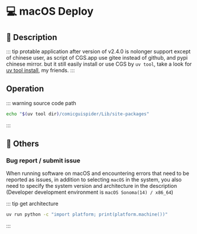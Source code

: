 # 💻 macOS Deploy

## 📑 Description

::: tip protable application after version of v2.4.0 is nolonger support except of chinese user, as script of CGS.app use gitee instead of github, and pypi chinese mirror.
but it still easily install or use CGS by  `uv tool`, take a look for [uv tool install](/locate/en/deploy/quick-start), my friends.
:::

## Operation

::: warning source code path

```bash
echo "$(uv tool dir)/comicguispider/Lib/site-packages"
```

:::


## 🔰 Others

### Bug report / submit issue

When running software on macOS and encountering errors that need to be reported as issues, in addition to selecting `macOS` in the system, 
you also need to specify the system version and architecture in the description  
(Developer development environment is `macOS Sonoma(14) / x86_64`)

::: tip get architecture
```bash
uv run python -c "import platform; print(platform.machine())"
```
:::
